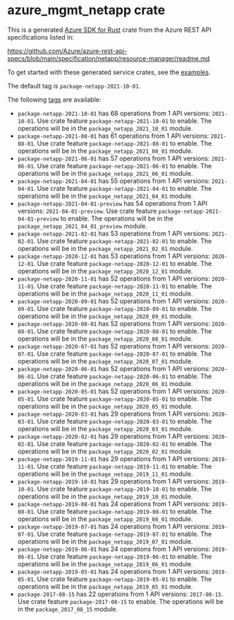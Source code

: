 # azure_mgmt_netapp crate

This is a generated [Azure SDK for Rust](https://github.com/Azure/azure-sdk-for-rust) crate from the Azure REST API specifications listed in:

https://github.com/Azure/azure-rest-api-specs/blob/main/specification/netapp/resource-manager/readme.md

To get started with these generated service crates, see the [examples](https://github.com/Azure/azure-sdk-for-rust/blob/main/services/README.md#examples).

The default tag is `package-netapp-2021-10-01`.

The following [tags](https://github.com/Azure/azure-sdk-for-rust/blob/main/services/tags.md) are available:

- `package-netapp-2021-10-01` has 68 operations from 1 API versions: `2021-10-01`. Use crate feature `package-netapp-2021-10-01` to enable. The operations will be in the `package_netapp_2021_10_01` module.
- `package-netapp-2021-08-01` has 61 operations from 1 API versions: `2021-08-01`. Use crate feature `package-netapp-2021-08-01` to enable. The operations will be in the `package_netapp_2021_08_01` module.
- `package-netapp-2021-06-01` has 57 operations from 1 API versions: `2021-06-01`. Use crate feature `package-netapp-2021-06-01` to enable. The operations will be in the `package_netapp_2021_06_01` module.
- `package-netapp-2021-04-01` has 55 operations from 1 API versions: `2021-04-01`. Use crate feature `package-netapp-2021-04-01` to enable. The operations will be in the `package_netapp_2021_04_01` module.
- `package-netapp-2021-04-01-preview` has 54 operations from 1 API versions: `2021-04-01-preview`. Use crate feature `package-netapp-2021-04-01-preview` to enable. The operations will be in the `package_netapp_2021_04_01_preview` module.
- `package-netapp-2021-02-01` has 53 operations from 1 API versions: `2021-02-01`. Use crate feature `package-netapp-2021-02-01` to enable. The operations will be in the `package_netapp_2021_02_01` module.
- `package-netapp-2020-12-01` has 53 operations from 1 API versions: `2020-12-01`. Use crate feature `package-netapp-2020-12-01` to enable. The operations will be in the `package_netapp_2020_12_01` module.
- `package-netapp-2020-11-01` has 52 operations from 1 API versions: `2020-11-01`. Use crate feature `package-netapp-2020-11-01` to enable. The operations will be in the `package_netapp_2020_11_01` module.
- `package-netapp-2020-09-01` has 52 operations from 1 API versions: `2020-09-01`. Use crate feature `package-netapp-2020-09-01` to enable. The operations will be in the `package_netapp_2020_09_01` module.
- `package-netapp-2020-08-01` has 52 operations from 1 API versions: `2020-08-01`. Use crate feature `package-netapp-2020-08-01` to enable. The operations will be in the `package_netapp_2020_08_01` module.
- `package-netapp-2020-07-01` has 52 operations from 1 API versions: `2020-07-01`. Use crate feature `package-netapp-2020-07-01` to enable. The operations will be in the `package_netapp_2020_07_01` module.
- `package-netapp-2020-06-01` has 52 operations from 1 API versions: `2020-06-01`. Use crate feature `package-netapp-2020-06-01` to enable. The operations will be in the `package_netapp_2020_06_01` module.
- `package-netapp-2020-05-01` has 52 operations from 1 API versions: `2020-05-01`. Use crate feature `package-netapp-2020-05-01` to enable. The operations will be in the `package_netapp_2020_05_01` module.
- `package-netapp-2020-03-01` has 29 operations from 1 API versions: `2020-03-01`. Use crate feature `package-netapp-2020-03-01` to enable. The operations will be in the `package_netapp_2020_03_01` module.
- `package-netapp-2020-02-01` has 29 operations from 1 API versions: `2020-02-01`. Use crate feature `package-netapp-2020-02-01` to enable. The operations will be in the `package_netapp_2020_02_01` module.
- `package-netapp-2019-11-01` has 29 operations from 1 API versions: `2019-11-01`. Use crate feature `package-netapp-2019-11-01` to enable. The operations will be in the `package_netapp_2019_11_01` module.
- `package-netapp-2019-10-01` has 29 operations from 1 API versions: `2019-10-01`. Use crate feature `package-netapp-2019-10-01` to enable. The operations will be in the `package_netapp_2019_10_01` module.
- `package-netapp-2019-08-01` has 24 operations from 1 API versions: `2019-08-01`. Use crate feature `package-netapp-2019-08-01` to enable. The operations will be in the `package_netapp_2019_08_01` module.
- `package-netapp-2019-07-01` has 24 operations from 1 API versions: `2019-07-01`. Use crate feature `package-netapp-2019-07-01` to enable. The operations will be in the `package_netapp_2019_07_01` module.
- `package-netapp-2019-06-01` has 24 operations from 1 API versions: `2019-06-01`. Use crate feature `package-netapp-2019-06-01` to enable. The operations will be in the `package_netapp_2019_06_01` module.
- `package-netapp-2019-05-01` has 24 operations from 1 API versions: `2019-05-01`. Use crate feature `package-netapp-2019-05-01` to enable. The operations will be in the `package_netapp_2019_05_01` module.
- `package-2017-08-15` has 22 operations from 1 API versions: `2017-08-15`. Use crate feature `package-2017-08-15` to enable. The operations will be in the `package_2017_08_15` module.